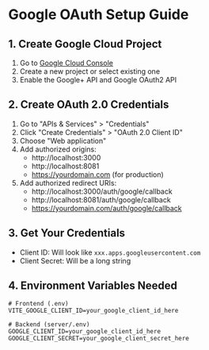 # Google OAuth Setup Guide

## 1. Create Google Cloud Project
1. Go to [Google Cloud Console](https://console.cloud.google.com/)
2. Create a new project or select existing one
3. Enable the Google+ API and Google OAuth2 API

## 2. Create OAuth 2.0 Credentials
1. Go to "APIs & Services" > "Credentials"
2. Click "Create Credentials" > "OAuth 2.0 Client ID"
3. Choose "Web application"
4. Add authorized origins:
   - http://localhost:3000
   - http://localhost:8081
   - https://yourdomain.com (for production)
5. Add authorized redirect URIs:
   - http://localhost:3000/auth/google/callback
   - http://localhost:8081/auth/google/callback
   - https://yourdomain.com/auth/google/callback

## 3. Get Your Credentials
- Client ID: Will look like `xxx.apps.googleusercontent.com`
- Client Secret: Will be a long string

## 4. Environment Variables Needed
```env
# Frontend (.env)
VITE_GOOGLE_CLIENT_ID=your_google_client_id_here

# Backend (server/.env)
GOOGLE_CLIENT_ID=your_google_client_id_here
GOOGLE_CLIENT_SECRET=your_google_client_secret_here
```